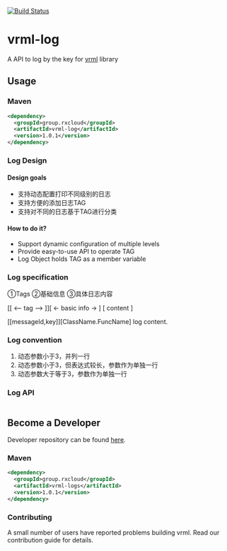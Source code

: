 [![Build Status](https://travis-ci.org/vavr-io/vavr-gson.svg?branch=master)](https://travis-ci.org/vavr-io/vavr-gson)

# vrml-log

A API to log by the key for [vrml](https://github.com/kevinten10/vrml) library

## Usage

### Maven

```xml
<dependency>
  <groupId>group.rxcloud</groupId>
  <artifactId>vrml-log</artifactId>
  <version>1.0.1</version>
</dependency>
```

### Log Design

#### Design goals

* 支持动态配置打印不同级别的日志
* 支持方便的添加日志TAG
* 支持对不同的日志基于TAG进行分类

#### How to do it?

* Support dynamic configuration of multiple levels
* Provide easy-to-use API to operate TAG
* Log Object holds TAG as a member variable

### Log specification

①Tags ②基础信息 ③具体日志内容
  
[[ <-- tag --> ]][ <- basic info -> ] [ content ]

[[messageId,key]][ClassName.FuncName] log content.

### Log convention 
  
1. 动态参数小于3，并列一行
2. 动态参数小于3，但表达式较长，参数作为单独一行
3. 动态参数大于等于3，参数作为单独一行

### Log API

```java
```

## Become a Developer

Developer repository can be found [here](https://github.com/kevinten10/vrml/tree/develop/vrml-request).

### Maven

```xml
<dependency>
  <groupId>group.rxcloud</groupId>
  <artifactId>vrml-logs</artifactId>
  <version>1.0.1</version>
</dependency>
```

### Contributing

A small number of users have reported problems building vrml. Read our contribution guide for details.
